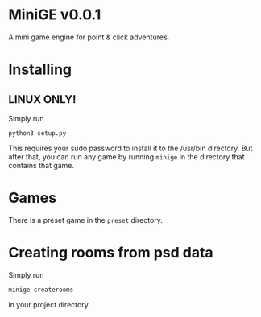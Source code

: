 # MiniGE v0.0.1

A mini game engine for point & click adventures.

# Installing

## LINUX ONLY!

Simply run
```
python3 setup.py
```
This requires your sudo password to install it to the /usr/bin directory. But after that, you can run any game by running `minige` in the directory that contains that game.

# Games

There is a preset game in the `preset` directory.

# Creating rooms from psd data

Simply run
```
minige createrooms
```
in your project directory.